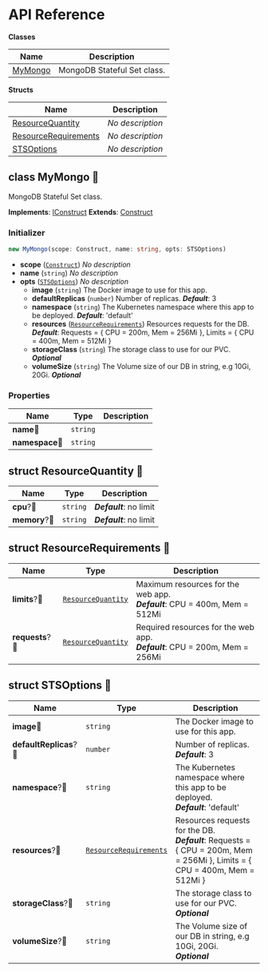 # API Reference

**Classes**

Name|Description
----|-----------
[MyMongo](#cdk8s-mongo-sts-mymongo)|MongoDB Stateful Set class.


**Structs**

Name|Description
----|-----------
[ResourceQuantity](#cdk8s-mongo-sts-resourcequantity)|*No description*
[ResourceRequirements](#cdk8s-mongo-sts-resourcerequirements)|*No description*
[STSOptions](#cdk8s-mongo-sts-stsoptions)|*No description*



## class MyMongo 🔹 <a id="cdk8s-mongo-sts-mymongo"></a>

MongoDB Stateful Set class.

__Implements__: [IConstruct](#constructs-iconstruct)
__Extends__: [Construct](#constructs-construct)

### Initializer




```ts
new MyMongo(scope: Construct, name: string, opts: STSOptions)
```

* **scope** (<code>[Construct](#constructs-construct)</code>)  *No description*
* **name** (<code>string</code>)  *No description*
* **opts** (<code>[STSOptions](#cdk8s-mongo-sts-stsoptions)</code>)  *No description*
  * **image** (<code>string</code>)  The Docker image to use for this app. 
  * **defaultReplicas** (<code>number</code>)  Number of replicas. __*Default*__: 3
  * **namespace** (<code>string</code>)  The Kubernetes namespace where this app to be deployed. __*Default*__: 'default'
  * **resources** (<code>[ResourceRequirements](#cdk8s-mongo-sts-resourcerequirements)</code>)  Resources requests for the DB. __*Default*__: Requests = { CPU = 200m, Mem = 256Mi }, Limits = { CPU = 400m, Mem = 512Mi }
  * **storageClass** (<code>string</code>)  The storage class to use for our PVC. __*Optional*__
  * **volumeSize** (<code>string</code>)  The Volume size of our DB in string, e.g 10Gi, 20Gi. __*Optional*__



### Properties


Name | Type | Description 
-----|------|-------------
**name**🔹 | <code>string</code> | <span></span>
**namespace**🔹 | <code>string</code> | <span></span>



## struct ResourceQuantity 🔹 <a id="cdk8s-mongo-sts-resourcequantity"></a>






Name | Type | Description 
-----|------|-------------
**cpu**?🔹 | <code>string</code> | __*Default*__: no limit
**memory**?🔹 | <code>string</code> | __*Default*__: no limit



## struct ResourceRequirements 🔹 <a id="cdk8s-mongo-sts-resourcerequirements"></a>






Name | Type | Description 
-----|------|-------------
**limits**?🔹 | <code>[ResourceQuantity](#cdk8s-mongo-sts-resourcequantity)</code> | Maximum resources for the web app.<br/>__*Default*__: CPU = 400m, Mem = 512Mi
**requests**?🔹 | <code>[ResourceQuantity](#cdk8s-mongo-sts-resourcequantity)</code> | Required resources for the web app.<br/>__*Default*__: CPU = 200m, Mem = 256Mi



## struct STSOptions 🔹 <a id="cdk8s-mongo-sts-stsoptions"></a>






Name | Type | Description 
-----|------|-------------
**image**🔹 | <code>string</code> | The Docker image to use for this app.
**defaultReplicas**?🔹 | <code>number</code> | Number of replicas.<br/>__*Default*__: 3
**namespace**?🔹 | <code>string</code> | The Kubernetes namespace where this app to be deployed.<br/>__*Default*__: 'default'
**resources**?🔹 | <code>[ResourceRequirements](#cdk8s-mongo-sts-resourcerequirements)</code> | Resources requests for the DB.<br/>__*Default*__: Requests = { CPU = 200m, Mem = 256Mi }, Limits = { CPU = 400m, Mem = 512Mi }
**storageClass**?🔹 | <code>string</code> | The storage class to use for our PVC.<br/>__*Optional*__
**volumeSize**?🔹 | <code>string</code> | The Volume size of our DB in string, e.g 10Gi, 20Gi.<br/>__*Optional*__



